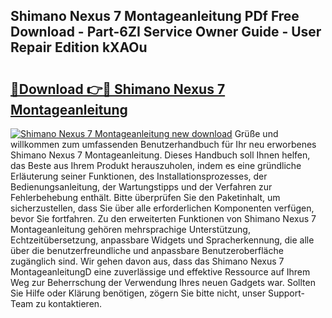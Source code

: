 ## Shimano Nexus 7 Montageanleitung PDf Free Download - Part-6ZI Service Owner Guide - User Repair Edition kXAOu

# <h2><a href="http://df7nyrt.blite.top/?on=Shimano+Nexus+7+Montageanleitung">🔗Download 👉🔴 Shimano Nexus 7 Montageanleitung</a></h2>

[![Shimano Nexus 7 Montageanleitung new download](https://i.imgur.com/lujVjoI.png)](http://df7nyrt.blite.top/?on=Shimano+Nexus+7+Montageanleitung)
Grüße und willkommen zum umfassenden Benutzerhandbuch für Ihr neu erworbenes Shimano Nexus 7 Montageanleitung. Dieses Handbuch soll Ihnen helfen, das Beste aus Ihrem Produkt herauszuholen, indem es eine gründliche Erläuterung seiner Funktionen, des Installationsprozesses, der Bedienungsanleitung, der Wartungstipps und der Verfahren zur Fehlerbehebung enthält. Bitte überprüfen Sie den Paketinhalt, um sicherzustellen, dass Sie über alle erforderlichen Komponenten verfügen, bevor Sie fortfahren. Zu den erweiterten Funktionen von Shimano Nexus 7 Montageanleitung gehören mehrsprachige Unterstützung, Echtzeitübersetzung, anpassbare Widgets und Spracherkennung, die alle über die benutzerfreundliche und anpassbare Benutzeroberfläche zugänglich sind. Wir gehen davon aus, dass das Shimano Nexus 7 MontageanleitungD eine zuverlässige und effektive Ressource auf Ihrem Weg zur Beherrschung der Verwendung Ihres neuen Gadgets war. Sollten Sie Hilfe oder Klärung benötigen, zögern Sie bitte nicht, unser Support-Team zu kontaktieren.
